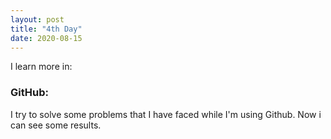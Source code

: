 ```yaml
---
layout: post
title: "4th Day"
date: 2020-08-15
---
```

I learn more in:

<h3> GitHub: </h3>

I try to solve some problems that I have faced while I'm using Github. Now i can see some results.

